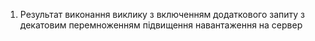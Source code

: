1. Результат виконання виклику з включенням додаткового запиту з декатовим перемноженням підвищення навантаження на сервер
